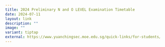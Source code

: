 ```yaml
---
title: 2024 Preliminary N and O LEVEL Examination Timetable
date: 2024-07-11
layout: link
description: ""
image: ""
variant: tiptap
external: https://www.yuanchingsec.moe.edu.sg/quick-links/for-students/school-daily-routines/exam-timetable-school-national/
---
```

